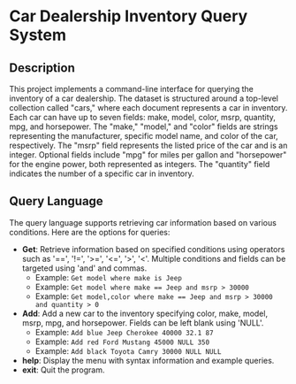 # Car Dealership Inventory Query System

## Description
This project implements a command-line interface for querying the inventory of a car dealership. The dataset is structured around a top-level collection called "cars," 
where each document represents a car in inventory. Each car can have up to seven fields: make, model, color, msrp, quantity, mpg, and horsepower. The "make," "model," 
and "color" fields are strings representing the manufacturer, specific model name, and color of the car, respectively. The "msrp" field represents the listed price of 
the car and is an integer. Optional fields include "mpg" for miles per gallon and "horsepower" for the engine power, both represented as integers. The "quantity" field 
indicates the number of a specific car in inventory.

## Query Language
The query language supports retrieving car information based on various conditions. Here are the options for queries:
- **Get**: Retrieve information based on specified conditions using operators such as '==', '!=', '>=', '<=', '>', '<'. Multiple conditions and fields can be targeted
  using 'and' and commas.
    - Example: `Get model where make is Jeep`
    - Example: `Get model where make == Jeep and msrp > 30000`
    - Example: `Get model,color where make == Jeep and msrp > 30000 and quantity > 0`
- **Add**: Add a new car to the inventory specifying color, make, model, msrp, mpg, and horsepower. Fields can be left blank using 'NULL'.
    - Example: `Add blue Jeep Cherokee 40000 32.1 87`
    - Example: `Add red Ford Mustang 45000 NULL 350`
    - Example: `Add black Toyota Camry 30000 NULL NULL`
- **help**: Display the menu with syntax information and example queries.
- **exit**: Quit the program.
